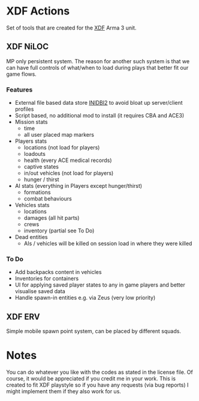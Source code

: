 # XDF Actions
Set of tools that are created for the [XDF](https://www.youtube.com/user/Xtremedefenceforce/channels) Arma 3 unit.

## XDF NiLOC
MP only persistent system. The reason for another such system is that we can have full controls of what/when to load during plays that better fit our game flows.

### Features
- External file based data store [INIDBI2](https://forums.bohemia.net/forums/topic/186131-inidbi2-save-and-load-data-to-the-server-or-your-local-computer-without-databases) to avoid bloat up server/client profiles
- Script based, no additional mod to install (it requires CBA and ACE3)
- Mission stats
  - time
  - all user placed map markers
- Players stats
  - locations (not load for players)
  - loadouts
  - health (every ACE medical records)
  - captive states
  - in/out vehicles (not load for players)
  - hunger / thirst
- AI stats (everything in Players except hunger/thirst)
  - formations
  - combat behaviours
- Vehicles stats
  - locations
  - damages (all hit parts)
  - crews
  - inventory (partial see To Do)
- Dead entities
  - AIs / vehicles will be killed on session load in where they were killed
 
### To Do
- Add backpacks content in vehicles
- Inventories for containers
- UI for applying saved player states to any in game players and better visualise saved data
- Handle spawn-in entities e.g. via Zeus (very low priority)

## XDF ERV
Simple mobile spawn point system, can be placed by different squads.

# Notes
You can do whatever you like with the codes as stated in the license file. Of course, it would be appreciated if you credit me in your work. This is created to fit XDF playstyle so if you have any requests (via bug reports) I might implement them if they also work for us.
